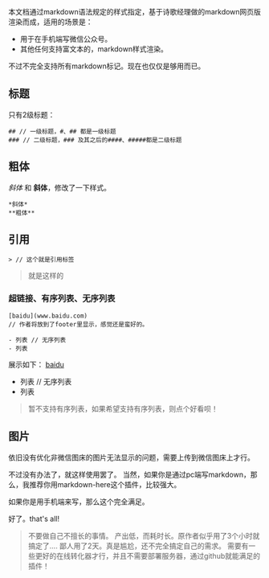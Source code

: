 本文档通过markdown语法规定的样式指定，基于诗歌经理做的markdown网页版渲染而成，适用的场景是：
- 用于在手机端写微信公众号。
- 其他任何支持富文本的，markdown样式渲染。

不过不完全支持所有markdown标记。现在也仅仅是够用而已。

## 标题
只有2级标题：
```
## // 一级标题，#、## 都是一级标题
### // 二级标题，### 及其之后的####、#####都是二级标题
```
## 粗体
*斜体* 和 **斜体**，修改了一下样式。
```
*斜体*
**粗体**
```

## 引用
```
> // 这个就是引用标签
```
> 就是这样的

### 超链接、有序列表、无序列表
```
[baidu](www.baidu.com)
// 作者将放到了footer里显示，感觉还是蛮好的。

- 列表 // 无序列表
- 列表  

```
展示如下：
[baidu](www.baidu.com)

- 列表 // 无序列表
- 列表  

> 暂不支持有序列表，如果希望支持有序列表，则点个好看呗！

## 图片
依旧没有优化非微信图床的图片无法显示的问题，需要上传到微信图床上才行。

不过没有办法了，就这样使用罢了。
当然，如果你是通过pc端写markdown，那么，我推荐你用markdown-here这个插件，比较强大。

如果你是用手机端来写，那么这个完全满足。

好了。that's all!

> 不要做自己不擅长的事情。
产出低，而耗时长。原作者似乎用了3个小时就搞定了....
鄙人用了2天。真是尴尬，还不完全搞定自己的需求。
需要有一些更好的在线转化器才行，并且不需要部署服务器，通过github就能满足的插件！

